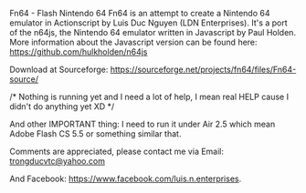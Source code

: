Fn64 - Flash Nintendo 64
Fn64 is an attempt to create a Nintendo 64 emulator in Actionscript by Luis Duc Nguyen (LDN Enterprises). It's a port of the n64js, the Nintendo 64 emulator written in Javascript by Paul Holden. More information about the Javascript version can be found here: https://github.com/hulkholden/n64js

Download at Sourceforge: https://sourceforge.net/projects/fn64/files/Fn64-source/

/*
Nothing is running yet and I need a lot of help, I mean real HELP cause I didn't do anything yet XD
 */
 
 And other IMPORTANT thing: I need to run it under Air 2.5 which mean Adobe Flash CS 5.5 or something similar that.
 
 Comments are appreciated, please contact me via Email: 
 trongducvtc@yahoo.com
 
 And Facebook: 
 https://www.facebook.com/luis.n.enterprises.
